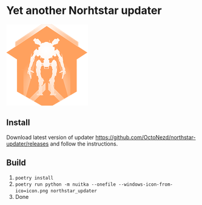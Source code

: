 # Yet another Norhtstar updater

![logo](icon.png)

## Install

Download latest version of updater https://github.com/OctoNezd/northstar-updater/releases and follow the instructions.

## Build

1. `poetry install`
2. `poetry run python -m nuitka --onefile --windows-icon-from-ico=icon.png northstar_updater`
3. Done

